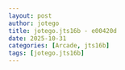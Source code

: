 ```yaml
---
layout: post
author: jotego
title: jotego.jts16b - e00420d
date: 2025-10-31
categories: [Arcade, jts16b]
tags: [jotego.jts16b]
---
```


